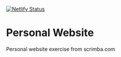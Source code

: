 [![Netlify Status](https://api.netlify.com/api/v1/badges/11847ad0-3734-48bb-8447-19cc5db2f6ae/deploy-status)](https://app.netlify.com/projects/nick-r-brown/deploys)

# Personal Website

Personal website exercise from scrimba.com